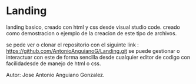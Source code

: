 # Landing
landing basico, creado  con html y css desde visual studio code.
creado como demostracion o ejemplo de la creacion de este tipo de archivos.

se pede ver o clonar el repositorio con el siguinte link :
https://github.com/AntonioAnguianoG/Landing.git
se puede gestionar o interactuar con este de forma sencilla desde cualquier  editor de codigo con facilidadesde de manejo de html o css.

Autor: Jose Antonio Anguiano Gonzalez.
